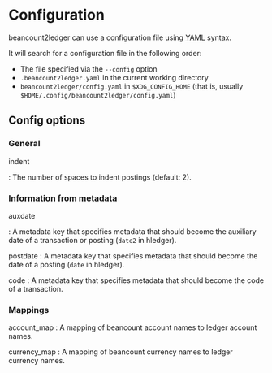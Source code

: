 # Configuration

beancount2ledger can use a configuration file using [YAML](https://yaml.org/) syntax.

It will search for a configuration file in the following order:

* The file specified via the `--config` option
* `.beancount2ledger.yaml` in the current working directory
* `beancount2ledger/config.yaml` in `$XDG_CONFIG_HOME` (that is, usually `$HOME/.config/beancount2ledger/config.yaml`)

## Config options

### General

indent

:   The number of spaces to indent postings (default: 2).

### Information from metadata

auxdate

:   A metadata key that specifies metadata that should become the auxiliary date of a transaction or posting (`date2` in hledger).

postdate
:   A metadata key that specifies metadata that should become the date of a posting (`date` in hledger).

code
:   A metadata key that specifies metadata that should become the code of a transaction.

### Mappings

account_map
:   A mapping of beancount account names to ledger account names.

currency_map
:   A mapping of beancount currency names to ledger currency names.
